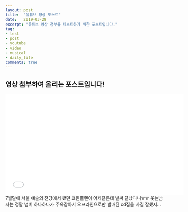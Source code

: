 ```yaml
---
layout: post
title:  "유튜브 영상 포스트"
date:   2019-03-28
excerpt: "유튜브 영상 첨부를 테스트하기 위한 포스트입니다."
tag:
- test
- post
- youtube
- video
- musical
- daily_life
comments: true
---
```


## 영상 첨부하여 올리는 포스트입니다!
<iframe width="560" height="315" src="//youtu.be/JAgJg772058" frameborder="0"> </iframe>
7월달에 서울 예술의 전당에서 봤던 쿄윈플렌이 어제같은데 벌써 끝났다니ㅠㅠ 웃는남자는 정말 넘버 하나하나가 주옥같아서 오프라인으로만 발매된 cd집을 사길 잘했지...
